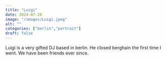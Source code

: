 ```yaml
---
title: "Luigi"
date: 2024-07-20
image: "/images/Luigi.jpeg"
alt: ""
categories: ["berlin","portrait"]
draft: false
---
```


Luigi is a very gifted DJ based in berlin. He closed berghain the first time I went. We have been friends ever since. 